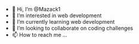 - 👋 Hi, I’m @Mazack1
- 👀 I’m interested in web development
- 🌱 I’m currently learning web development
- 💞️ I’m looking to collaborate on coding challenges
- 📫 How to reach me ...

<!---
Mazack1/Mazack1 is a ✨ special ✨ repository because its `README.md` (this file) appears on your GitHub profile.
You can click the Preview link to take a look at your changes.
--->
